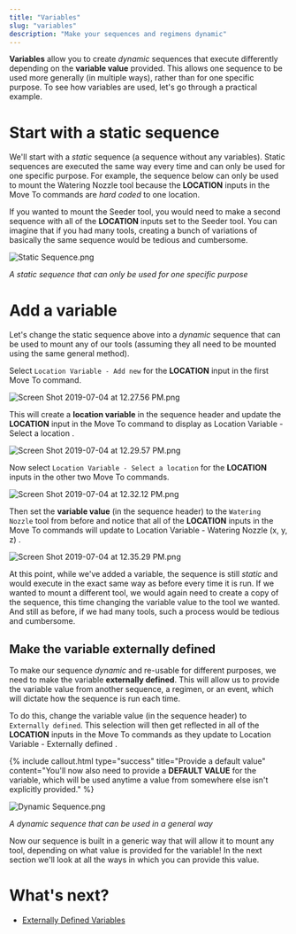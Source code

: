 ```yaml
---
title: "Variables"
slug: "variables"
description: "Make your sequences and regimens dynamic"
---
```


**Variables** allow you to create *dynamic* sequences that execute differently depending on the **variable value** provided. This allows one sequence to be used more generally (in multiple ways), rather than for one specific purpose. To see how variables are used, let's go through a practical example.

# Start with a static sequence
We'll start with a *static* sequence (a sequence without any variables). Static sequences are executed the same way every time and can only be used for one specific purpose. For example, the sequence below can only be used to mount the Watering Nozzle tool because the **LOCATION** inputs in the <span class="fb-step fb-move-absolute">Move To</span> commands are _hard coded_ to one location.

If you wanted to mount the Seeder tool, you would need to make a second sequence with all of the **LOCATION** inputs set to the Seeder tool. You can imagine that if you had many tools, creating a bunch of variations of basically the same sequence would be tedious and cumbersome.

![Static Sequence.png](_images/Static_Sequence.png)

_A static sequence that can only be used for one specific purpose_

# Add a variable
Let's change the static sequence above into a *dynamic* sequence that can be used to mount any of our tools (assuming they all need to be mounted using the same general method).

Select `Location Variable - Add new` for the **LOCATION** input in the first <span class="fb-step fb-move-absolute">Move To</span> command.

![Screen Shot 2019-07-04 at 12.27.56 PM.png](_images/Screen_Shot_2019-07-04_at_12.27.56_PM.png)

This will create a **location variable** in the sequence header and update the **LOCATION** input in the <span class="fb-step fb-move-absolute">Move To</span> command to display as <span class="fb-dropdown">Location Variable - Select a location <i class='fa fa-caret-down'></i></span>.

![Screen Shot 2019-07-04 at 12.29.57 PM.png](_images/Screen_Shot_2019-07-04_at_12.29.57_PM.png)

Now select `Location Variable - Select a location` for the **LOCATION** inputs in the other two <span class="fb-step fb-move-absolute">Move To</span> commands.

![Screen Shot 2019-07-04 at 12.32.12 PM.png](_images/Screen_Shot_2019-07-04_at_12.32.12_PM.png)

Then set the **variable value** (in the sequence header) to the `Watering Nozzle` tool from before and notice that all of the **LOCATION** inputs in the <span class="fb-step fb-move-absolute">Move To</span> commands will update to <span class="fb-dropdown">Location Variable - Watering Nozzle (x, y, z) <i class='fa fa-caret-down'></i></span>.

![Screen Shot 2019-07-04 at 12.35.29 PM.png](_images/Screen_Shot_2019-07-04_at_12.35.29_PM.png)

At this point, while we've added a variable, the sequence is still *static* and would execute in the exact same way as before every time it is run. If we wanted to mount a different tool, we would again need to create a copy of the sequence, this time changing the variable value to the tool we wanted. And still as before, if we had many tools, such a process would be tedious and cumbersome.

## Make the variable externally defined
To make our sequence *dynamic* and re-usable for different purposes, we need to make the variable **externally defined**. This will allow us to provide the variable value from another sequence, a regimen, or an event, which will dictate how the sequence is run each time.

To do this, change the variable value (in the sequence header) to `Externally defined`. This selection will then get reflected in all of the **LOCATION** inputs in the <span class="fb-step fb-move-absolute">Move To</span> commands as they update to <span class="fb-dropdown">Location Variable - Externally defined <i class='fa fa-caret-down'></i></span>.

{%
include callout.html
type="success"
title="Provide a default value"
content="You'll now also need to provide a **DEFAULT VALUE** for the variable, which will be used anytime a value from somewhere else isn't explicitly provided."
%}



![Dynamic Sequence.png](_images/Dynamic_Sequence.png)

_A dynamic sequence that can be used in a general way_

Now our sequence is built in a generic way that will allow it to mount any tool, depending on what value is provided for the variable! In the next section we'll look at all the ways in which you can provide this value.

# What's next?

 * [Externally Defined Variables](externally-defined-variables.md)
